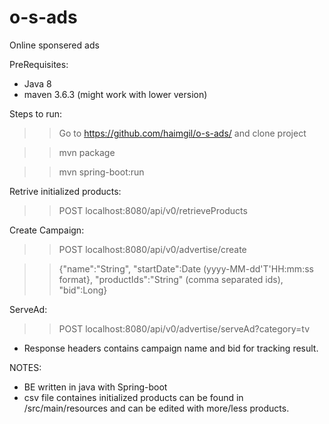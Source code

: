 # o-s-ads
Online sponsered ads

PreRequisites:
- Java 8
- maven 3.6.3 (might work with lower version)

Steps to run:
 >> Go to https://github.com/haimgil/o-s-ads/ and clone project 
 
 >> mvn package
 
 >> mvn spring-boot:run
 
Retrive initialized products:
  >> POST localhost:8080/api/v0/retrieveProducts

Create Campaign:
  >> POST localhost:8080/api/v0/advertise/create
  
  >> {"name":"String", "startDate":Date (yyyy-MM-dd'T'HH:mm:ss format}, "productIds":"String" (comma separated ids), "bid":Long}

ServeAd:
  >> POST localhost:8080/api/v0/advertise/serveAd?category=tv
  * Response headers contains campaign name and bid for tracking result.
 
 NOTES:
 * BE written in java with Spring-boot
 * csv file containes initialized products can be found in /src/main/resources and can be edited with more/less products. 
